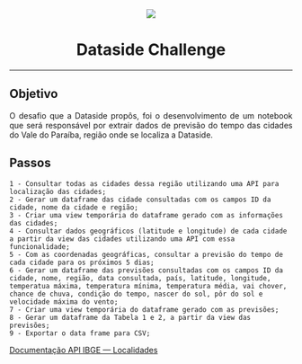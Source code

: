 <div align="center">
<img src="https://static.wixstatic.com/media/efe4c3_128d08de3ab94815b7f619719ea5d21c~mv2.png/v1/fill/w_200,h_96,al_c,q_85,usm_0.66_1.00_0.01,enc_auto/Dataside%20logo.png">
</div>


<h1 align="center">Dataside Challenge</h1>

---

## Objetivo
<p align="justify">O desafio que a Dataside propôs, foi o desenvolvimento de um notebook que será responsável por extrair 
dados de previsão do tempo das cidades do Vale do Paraíba, região onde se localiza a Dataside.</p>

## Passos
```
1 - Consultar todas as cidades dessa região utilizando uma API para localização das cidades;
2 - Gerar um dataframe das cidade consultadas com os campos ID da cidade, nome da cidade e região;
3 - Criar uma view temporária do dataframe gerado com as informações das cidades;
4 - Consultar dados geográficos (latitude e longitude) de cada cidade a partir da view das cidades utilizando uma API com essa funcionalidade;
5 - Com as coordenadas geográficas, consultar a previsão do tempo de cada cidade para os próximos 5 dias;
6 - Gerar um dataframe das previsões consultadas com os campos ID da cidade, nome, região, data consultada, país, latitude, longitude, temperatua máxima, temperatura mínima, temperatura média, vai chover, chance de chuva, condição do tempo, nascer do sol, pôr do sol e velocidade máxima do vento;
7 - Criar uma view temporária do dataframe gerado com as previsões;
8 - Gerar um dataframe da Tabela 1 e 2, a partir da view das previsões;
9 - Exportar o data frame para CSV;
```


[Documentação API IBGE — Localidades](https://servicodados.ibge.gov.br/api/docs/localidades)




